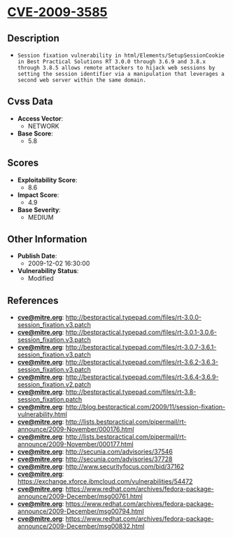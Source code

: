 
# [CVE-2009-3585](http://bestpractical.typepad.com/files/rt-3.0.0-session_fixation.v3.patch)

## Description

- `Session fixation vulnerability in html/Elements/SetupSessionCookie in Best Practical Solutions RT 3.0.0 through 3.6.9 and 3.8.x through 3.8.5 allows remote attackers to hijack web sessions by setting the session identifier via a manipulation that leverages a second web server within the same domain.`

## Cvss Data

- **Access Vector**:
  - NETWORK
- **Base Score**:
  - 5.8

## Scores

- **Exploitability Score**:
  - 8.6
- **Impact Score**:
  - 4.9
- **Base Severity**:
  - MEDIUM

## Other Information

- **Publish Date**:
  - 2009-12-02 16:30:00
- **Vulnerability Status**:
  - Modified

## References

- **cve@mitre.org**: http://bestpractical.typepad.com/files/rt-3.0.0-session_fixation.v3.patch
- **cve@mitre.org**: http://bestpractical.typepad.com/files/rt-3.0.1-3.0.6-session_fixation.v3.patch
- **cve@mitre.org**: http://bestpractical.typepad.com/files/rt-3.0.7-3.6.1-session_fixation.v3.patch
- **cve@mitre.org**: http://bestpractical.typepad.com/files/rt-3.6.2-3.6.3-session_fixation.v3.patch
- **cve@mitre.org**: http://bestpractical.typepad.com/files/rt-3.6.4-3.6.9-session_fixation.v2.patch
- **cve@mitre.org**: http://bestpractical.typepad.com/files/rt-3.8-session_fixation.patch
- **cve@mitre.org**: http://blog.bestpractical.com/2009/11/session-fixation-vulnerability.html
- **cve@mitre.org**: http://lists.bestpractical.com/pipermail/rt-announce/2009-November/000176.html
- **cve@mitre.org**: http://lists.bestpractical.com/pipermail/rt-announce/2009-November/000177.html
- **cve@mitre.org**: http://secunia.com/advisories/37546
- **cve@mitre.org**: http://secunia.com/advisories/37728
- **cve@mitre.org**: http://www.securityfocus.com/bid/37162
- **cve@mitre.org**: https://exchange.xforce.ibmcloud.com/vulnerabilities/54472
- **cve@mitre.org**: https://www.redhat.com/archives/fedora-package-announce/2009-December/msg00761.html
- **cve@mitre.org**: https://www.redhat.com/archives/fedora-package-announce/2009-December/msg00794.html
- **cve@mitre.org**: https://www.redhat.com/archives/fedora-package-announce/2009-December/msg00832.html
